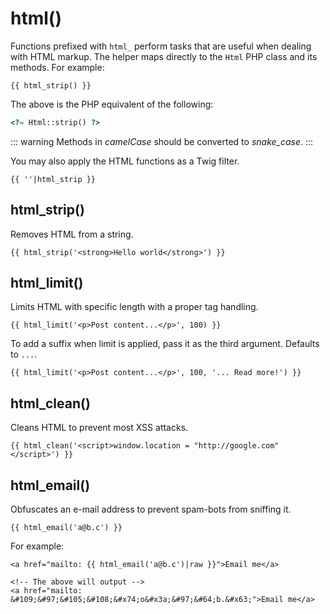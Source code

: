 # html()

Functions prefixed with `html_` perform tasks that are useful when dealing with HTML markup. The helper maps directly to the `Html` PHP class and its methods. For example:

```twig
{{ html_strip() }}
```

The above is the PHP equivalent of the following:

```php
<?= Html::strip() ?>
```

::: warning
Methods in *camelCase* should be converted to *snake_case*.
:::

You may also apply the HTML functions as a Twig filter.

```twig
{{ ''|html_strip }}
```

## html_strip()

Removes HTML from a string.

```twig
{{ html_strip('<strong>Hello world</strong>') }}
```

## html_limit()

Limits HTML with specific length with a proper tag handling.

```twig
{{ html_limit('<p>Post content...</p>', 100) }}
```

To add a suffix when limit is applied, pass it as the third argument. Defaults to `...`.

```twig
{{ html_limit('<p>Post content...</p>', 100, '... Read more!') }}
```

## html_clean()

Cleans HTML to prevent most XSS attacks.

```twig
{{ html_clean('<script>window.location = "http://google.com"</script>') }}
```

## html_email()

Obfuscates an e-mail address to prevent spam-bots from sniffing it.

```twig
{{ html_email('a@b.c') }}
```

For example:

```twig
<a href="mailto: {{ html_email('a@b.c')|raw }}">Email me</a>

<!-- The above will output -->
<a href="mailto: &#109;&#97;&#105;&#108;&#x74;o&#x3a;&#97;&#64;b.&#x63;">Email me</a>
```
